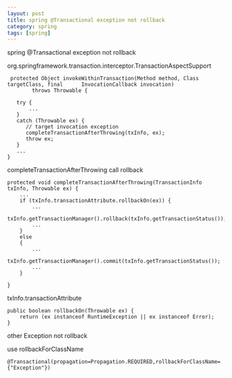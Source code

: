 ```yaml
---
layout: post
title: spring @Transactional exception not rollback
category: spring
tags: [spring]
---
```

spring  @Transactional  exception not rollback


org.springframework.transaction.interceptor.TransactionAspectSupport

     protected Object invokeWithinTransaction(Method method, Class targetClass, final      InvocationCallback invocation)
			throws Throwable {

       try {
           ...
       }
       catch (Throwable ex) {
          // target invocation exception
          completeTransactionAfterThrowing(txInfo, ex);
          throw ex;
       }
       ...
    }

completeTransactionAfterThrowing  call rollback

    protected void completeTransactionAfterThrowing(TransactionInfo txInfo, Throwable ex) {
        ...
        if (txInfo.transactionAttribute.rollbackOn(ex)) {
            ...
            txInfo.getTransactionManager().rollback(txInfo.getTransactionStatus());
            ...
        }
        else
        {
            ...
            txInfo.getTransactionManager().commit(txInfo.getTransactionStatus());
            ...
        }

    }

txInfo.transactionAttribute

    public boolean rollbackOn(Throwable ex) {
        return (ex instanceof RuntimeException || ex instanceof Error);
    }

other Exception not rollback

use rollbackForClassName

    @Transactional(propagation=Propagation.REQUIRED,rollbackForClassName={"Exception"})

